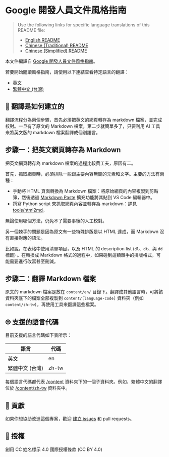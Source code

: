 # Google 開發人員文件風格指南

> Use the following links for specific language translations of this README file:
>
> - [English README](README.md)
> - [Chinese (Traditional) README](README.zh-tw.md)
> - [Chinese (Simplified) README](README.zh-cn.md)

本文件編譯自 [Google 開發人員文件風格指南](https://developers.google.com/style)。

若要開始閱讀風格指南，請使用以下連結查看特定語言的翻譯：

- [英文](content/en/index.md)
- [繁體中文 (台灣)](content/zh-tw/index.md)

## 🤖 翻譯是如何建立的

翻譯流程分為兩個步驟，首先必須把英文的網頁轉存為 markdown 檔案，並完成校對。一旦有了原文的 Markdown 檔案，第二步就簡單多了，只要利用 AI 工具來將英文版的 markdown 檔案翻譯成個別語言。

## 步驟一：把英文網頁轉存為 Markdown

把英文網頁轉存為 markdown 檔案的過程比較費工夫，原因有二。

首先，抓取網頁時，必須排除一些跟主要內容無關的元素和文字。主要的方法有兩種：

- 手動將 HTML 頁面轉換為 Markdown 檔案：將原始網頁的內容複製到剪貼簿，然後透過 [Markdown Paste](https://github.com/telesoho/vscode-markdown-paste-image) 擴充功能將其貼到 VS Code 編輯器中。
- 撰寫 Python script 來抓取網頁內容並轉存為 markdown：詳見 [tools/html2md](tools/html2md)。

無論使用哪個方法，仍免不了需要事後的人工校對。

另一個棘手的問題是因為原文有一些特殊排版是以 HTML 達成，而 Markdown 沒有直接對應的語法。

比如說，在表格中使用清單項目，以及 HTML 的 description list (`dl`、`dt`、與 `dd` 標籤) 。在轉換成 Markdown 格式的過程中，如果碰到這類棘手的排版格式，可能需要進行改寫甚至刪減。

## 步驟二：翻譯 Markdown 檔案

原文的 markdown 檔案是放在 `content/en/` 目錄下。翻譯成其他語言時，可將該資料夾底下的檔案全部複製到 `content/[language-code]` 資料夾（例如 `content/zh-tw`），再使用工具來翻譯這些檔案。

## 🌐 支援的語言代碼

目前支援的語言代碼如下表所示：

| 語言 | 代碼 |
| ---------|------|
| 英文 | en |
| 繁體中文 (台灣) | zh-tw |

每個語言代碼都代表 [/content](content) 資料夾下的一個子資料夾。例如，繁體中文的翻譯位於 [/content/zh-tw](content/zh-tw/) 資料夾中。

## 🙌 貢獻

如果你想協助改進這個專案，歡迎 [建立 issues](https://github.com/tech-writing-lab/style-guide/issues) 和 pull requests。

## 📜 授權

創用 CC 姓名標示 4.0 國際授權條款 (CC BY 4.0)

